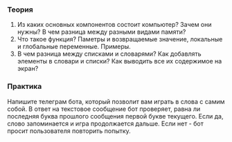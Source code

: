 ### Теория

1. Из каких основных компонентов состоит компьютер? Зачем они нужны? В чем разница между разными видами памяти?
2. Что такое функция? Паметры и возвращаемые значение, локальные и глобальные переменные. Примеры.
3. В чем разница между списками и словарями? Как добавлять элементы в словари и списки? Как выводить все их содержимое на экран?

### Практика

Напишите телеграм бота, который позволит вам играть в слова с самим собой. В ответ на текстовое сообщение бот проверяет, равна ли последняя буква прошлого сообщения первой букве текущего. Если да, слово запоминается и игра продолжается дальше. Если нет - бот просит пользователя повторить попытку.
